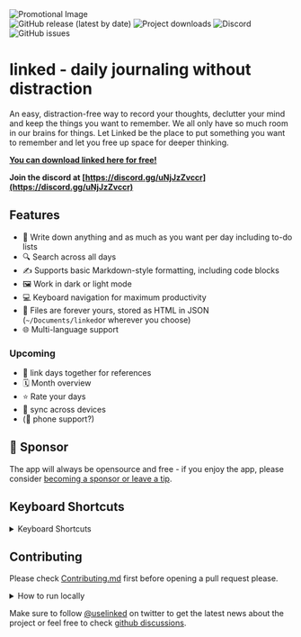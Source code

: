 <img src="https://user-images.githubusercontent.com/5164617/132354376-44ba85f3-bb21-448e-8c12-4e0fe9af2543.png" alt="Promotional Image"/>
<br>
<img alt="GitHub release (latest by date)" src="https://img.shields.io/github/v/release/lostdesign/linked">
<img alt="Project downloads" src="https://img.shields.io/github/downloads/lostdesign/linked/total"/>
<img alt="Discord" src="https://img.shields.io/discord/884747974859702352?label=discord"/>
<img alt="GitHub issues" src="https://img.shields.io/github/issues/lostdesign/linked">

# linked - daily journaling without distraction
An easy, distraction-free way to record your thoughts, declutter your mind and keep the things you want to remember. We all only have so much room in our brains for things. Let Linked be the place to put something you want to remember and let you free up space for deeper thinking.

**[You can download linked here for free!](https://github.com/lostdesign/linked/releases/latest)**

**Join the discord at [https://discord.gg/uNjJzZvccr](https://discord.gg/uNjJzZvccr)**

## Features

- 📅 Write down anything and as much as you want per day including to-do lists
- 🔍 Search across all days
- ✍️ Supports basic Markdown-style formatting, including code blocks
- 🖼 Work in dark or light mode
- 💻 Keyboard navigation for maximum productivity
- 💾 Files are forever yours, stored as HTML in JSON (`~/Documents/linked`or wherever you choose)
- 🌐 Multi-language support

### Upcoming

- 🔗 link days together for references
- 🗓 Month overview
- ⭐️ Rate your days
- 📶 sync across devices
- (📱 phone support?)

## 💖 Sponsor

The app will always be opensource and free - if you enjoy the app, please consider [becoming a sponsor or leave a tip](https://github.com/sponsors/lostdesign).


## Keyboard Shortcuts

<details>
  <summary>Keyboard Shortcuts</summary>

  **Search** <kbd>Cmd or Ctrl</kbd> + <kbd>K.</kbd>

  **Today** <kbd>Cmd or Ctrl</kbd> + <kbd>.</kbd>

  **Next Day** <kbd>Cmd or Ctrl</kbd> + <kbd>N</kbd>

  **Previous Day** <kbd>Cmd or Ctrl</kbd> + <kbd>P</kbd>

  **Next Week** <kbd>Cmd or Ctrl</kbd> + <kbd>Shift</kbd> + <kbd>N</kbd>

  **Previous Week** <kbd>Cmd or Ctrl</kbd> + <kbd>Shift</kbd> + <kbd>P</kbd>

  **Settings** <kbd>Cmd or Ctrl</kbd> + <kbd>,</kbd>

  **Leave Settings** <kbd>Esc</kbd>

  **Exit Code Block** <kbd>Cmd or Ctrl</kbd> + <kbd>Enter</kbd>
</details>


## Contributing
Please check [Contributing.md](/CONTRIBUTING.md) first before opening a pull request please.

<details>
  <summary>How to run locally</summary>


  1. Check your node version, it must be v15 or newer

  ```
  node --version
  ```

  2. Clone the repository (make sure you have git installed)

  ```
  git clone https://github.com/lostdesign/linked.git
  ```

  3. Change to the newly downloaded directory

  ```
  cd linked/
  ```

  4. Install project dependencies

  ```
  yarn
  ```

  5. Start the application

  ```
  yarn electron:serve
  ```
</details>

Make sure to follow [@uselinked](https://twitter.com/uselinked) on twitter to get the latest news about the project or feel free to check [github discussions](https://github.com/lostdesign/linked/discussions).
